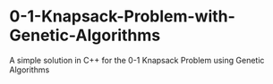 # 0-1-Knapsack-Problem-with-Genetic-Algorithms

A simple solution in C++ for the 0-1 Knapsack Problem using Genetic Algorithms
